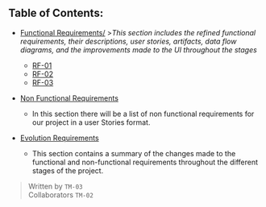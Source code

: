 ## Table of Contents:

- [Functional Requirements/] >*This section includes the refined functional requirements, their descriptions, user stories, artifacts, data flow diagrams, and the improvements made to the UI throughout the stages*
    - [RF-01]
    - [RF-02]
    - [RF-03]

- [Non Functional Requirements]
    - In this section there will be a list of non functional requirements for our project in a user Stories format.

- [Evolution Requirements]
   - This section contains a summary of the changes made to the functional and non-functional requirements throughout the different stages of the project.
>Written by `TM-03`  
>Collaborators `TM-02`


[Functional Requirements/]: https://github.com/Ozia112/Team-2-FSE-repo/blob/Stage-3/(C)Requirements/FunctionalRequirements

[RF-01]: https://github.com/Ozia112/Team-2-FSE-repo/blob/Stage-3/(C)Requirements/FunctionalRequirements/RF-01_Login.md

[RF-02]: https://github.com/Ozia112/Team-2-FSE-repo/blob/Stage-3/(C)Requirements/FunctionalRequirements/RF-02_ActionBar.md

[RF-03]: https://github.com/Ozia112/Team-2-FSE-repo/blob/Stage-3/(C)Requirements/FunctionalRequirements/RF-03_FilterSearchBar.md

[Non Functional Requirements]: https://github.com/Ozia112/Team-2-FSE-repo/blob/Stage-3/(C)Requirements/NonFunctionalRequirements.md

[Evolution Requirements]: https://github.com/Ozia112/Team-2-FSE-repo/blob/Stage-3/(C)Requirements/EvolutionRequirements.md